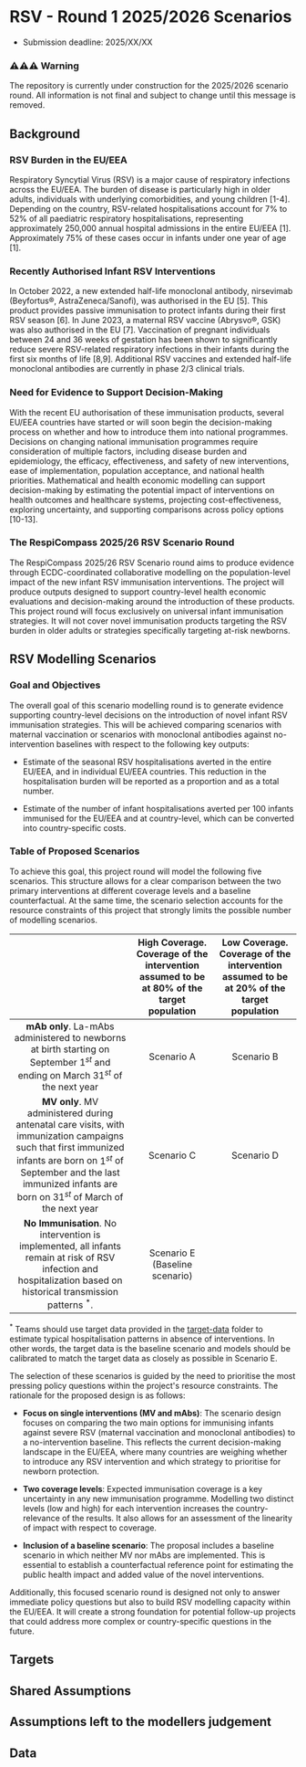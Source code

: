 # RSV - Round 1 2025/2026 Scenarios
- Submission deadline: 2025/XX/XX

### ⚠️⚠️⚠️ Warning
The repository is currently under construction for the 2025/2026 scenario round. All information is not final and subject to change until this message is removed.


## Background
### RSV Burden in the EU/EEA
Respiratory Syncytial Virus (RSV) is a major cause of respiratory infections across the EU/EEA. The burden of disease is particularly high in older adults, individuals with underlying comorbidities, and young children [1-4]. Depending on the country, RSV-related hospitalisations account for 7% to 52% of all paediatric respiratory hospitalisations, representing approximately 250,000 annual hospital admissions in the entire EU/EEA [1]. Approximately 75% of these cases occur in infants under one year of age [1].

### Recently Authorised Infant RSV Interventions
In October 2022, a new extended half-life monoclonal antibody, nirsevimab (Beyfortus®, AstraZeneca/Sanofi), was authorised in the EU [5]. This product provides passive immunisation to protect infants during their first RSV season [6]. In June 2023, a maternal RSV vaccine (Abrysvo®, GSK) was also authorised in the EU [7]. Vaccination of pregnant individuals between 24 and 36 weeks of gestation has been shown to significantly reduce severe RSV-related respiratory infections in their infants during the
first six months of life [8,9]. Additional RSV vaccines and extended half-life monoclonal antibodies are currently in phase 2/3 clinical trials.

### Need for Evidence to Support Decision-Making
With the recent EU authorisation of these immunisation products, several EU/EEA countries have started or will soon begin the decision-making process on whether and how to introduce them into national programmes. Decisions on changing national immunisation programmes require consideration of multiple factors, including disease burden and epidemiology, the efficacy, effectiveness, and safety of new interventions, ease of implementation, population acceptance, and national health priorities. Mathematical and health economic modelling can support decision-making by estimating the potential impact of interventions on health outcomes and healthcare systems, projecting cost-effectiveness, exploring uncertainty, and supporting comparisons across policy options [10-13].

### The RespiCompass 2025/26 RSV Scenario Round
The RespiCompass 2025/26 RSV Scenario round aims to produce evidence through ECDC-coordinated collaborative modelling on the population-level impact of the new infant RSV immunisation interventions. The project will produce outputs designed to support country-level health economic evaluations and decision-making around the introduction of these products. This project round will focus exclusively on universal infant immunisation strategies. It will not cover novel immunisation products targeting the RSV burden in older adults or strategies specifically targeting at-risk newborns.

## RSV Modelling Scenarios

### Goal and Objectives
The overall goal of this scenario modelling round is to generate evidence supporting country-level decisions on the introduction of novel infant RSV immunisation strategies. This will be achieved comparing scenarios with maternal vaccination or scenarios with monoclonal antibodies against no-intervention baselines with respect to the following key outputs:
- Estimate of the seasonal RSV hospitalisations averted in the entire EU/EEA, and in individual EU/EEA countries. This reduction in the hospitalisation burden will be reported as a proportion and as a total number.

- Estimate of the number of infant hospitalisations averted per 100 infants immunised for the EU/EEA and at country-level, which can be converted into country-specific costs.

### Table of Proposed Scenarios
To achieve this goal, this project round will model the following five scenarios. This structure allows for a clear comparison between the two primary interventions at different coverage levels and a baseline counterfactual. At the same time, the scenario selection accounts for the resource constraints of this project that strongly limits the possible number of modelling scenarios.

| | **High Coverage**. Coverage of the intervention assumed to be at 80% of the target population | **Low Coverage**. Coverage of the intervention assumed to be at 20% of the target population |
|  :-:|  :-: | :-: |
| **mAb only**. La-mAbs administered to newborns at birth starting on September $1^{st}$ and ending on March $31^{st}$ of the next year | Scenario A | Scenario B |
| **MV only**. MV administered during antenatal care visits, with immunization campaigns such that first immunized infants are born on $1^{st}$ of September and the last immunized infants are born on $31^{st}$ of March of the next year | Scenario C | Scenario D |
| **No Immunisation**. No intervention is implemented, all infants remain at risk of RSV infection and hospitalization based on historical transmission patterns $^*$.| Scenario E  (Baseline scenario) |  |

$^*$ Teams should use target data provided in the [target-data](https://github.com/european-modelling-hubs/RespiCompass/tree/main/target-data) folder to estimate typical hospitalisation patterns in absence of interventions. In other words, the target data is the baseline scenario and models should be calibrated to match the target data as closely as possible in Scenario E.

The selection of these scenarios is guided by the need to prioritise the most pressing policy questions within the project's resource constraints. The rationale for the proposed design is as follows:

- **Focus on single interventions (MV and mAbs)**: The scenario design focuses on comparing the two main options for immunising infants against severe RSV (maternal vaccination and monoclonal antibodies) to a no-intervention baseline. This reflects the current decision-making landscape in the EU/EEA, where many countries are weighing whether to introduce any RSV intervention and which strategy to prioritise for newborn protection.

- **Two coverage levels**: Expected immunisation coverage is a key uncertainty in any new immunisation programme. Modelling two distinct levels (low and high) for each intervention increases the country-relevance of the results. It also allows for an assessment of the linearity of impact with respect to coverage.

- **Inclusion of a baseline scenario**: The proposal includes a baseline scenario in which neither MV nor mAbs are implemented. This is essential to establish a counterfactual reference point for estimating the public health impact and added value of the novel interventions.

Additionally, this focused scenario round is designed not only to answer immediate policy questions but also to build RSV modelling capacity within the EU/EEA. It will create a strong foundation for potential follow-up projects that could address more complex or country-specific questions in the future.


## Targets


## Shared Assumptions


## Assumptions left to the modellers judgement


## Data
